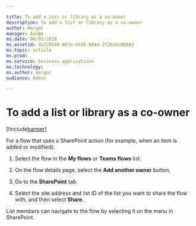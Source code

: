 ```yaml
---

title: To add a list or library as a co-owner
description: To add a list or library as a co-owner
author: MargoC
manager: AnnBe
ms.date: 06/01/2018
ms.assetid: da235b48-867e-4338-b04d-2f2b16c0b68d
ms.topic: article
ms.prod: 
ms.service: business-applications
ms.technology: 
ms.author: margoc
audience: Admin

---
```

#  To add a list or library as a co-owner


[!include[banner](../../includes/banner.md)]

For a flow that uses a SharePoint action (for example, when an item is added or
modified):

1.  Select the flow in the **My flows** or **Teams flows** list.

2.  On the flow details page, select the **Add another owner** button.

3.  Go to the **SharePoint** tab.

4.  Select the site address and list ID of the list you want to share the flow
    with, and then select **Share**.

List members can navigate to the flow by selecting it on the menu in SharePoint.
